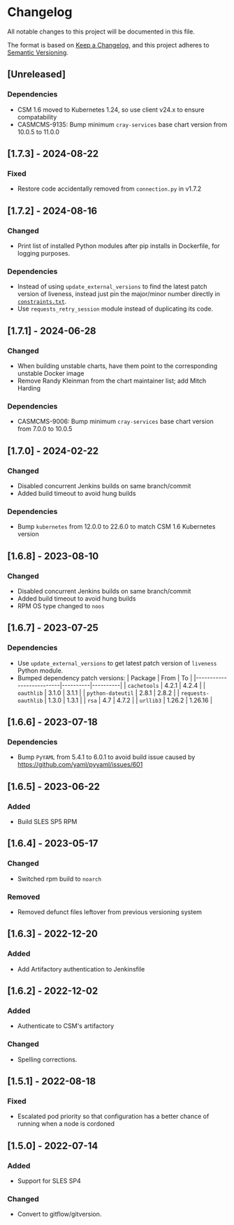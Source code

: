 # Changelog

All notable changes to this project will be documented in this file.

The format is based on [Keep a Changelog](https://keepachangelog.com/en/1.0.0/),
and this project adheres to [Semantic Versioning](https://semver.org/spec/v2.0.0.html).

## [Unreleased]
### Dependencies
- CSM 1.6 moved to Kubernetes 1.24, so use client v24.x to ensure compatability
- CASMCMS-9135: Bump minimum `cray-services` base chart version from 10.0.5 to 11.0.0

## [1.7.3] - 2024-08-22
### Fixed
- Restore code accidentally removed from `connection.py` in v1.7.2

## [1.7.2] - 2024-08-16
### Changed
- Print list of installed Python modules after pip installs in Dockerfile, for logging purposes.

### Dependencies
- Instead of using `update_external_versions` to find the latest patch version of
  liveness, instead just pin the major/minor number directly in [`constraints.txt`](constraints.txt).
- Use `requests_retry_session` module instead of duplicating its code.

## [1.7.1] - 2024-06-28
### Changed
- When building unstable charts, have them point to the corresponding unstable Docker image
- Remove Randy Kleinman from the chart maintainer list; add Mitch Harding

### Dependencies
- CASMCMS-9006: Bump minimum `cray-services` base chart version from 7.0.0 to 10.0.5

## [1.7.0] - 2024-02-22
### Changed
- Disabled concurrent Jenkins builds on same branch/commit
- Added build timeout to avoid hung builds

### Dependencies
- Bump `kubernetes` from 12.0.0 to 22.6.0 to match CSM 1.6 Kubernetes version

## [1.6.8] - 2023-08-10
### Changed
- Disabled concurrent Jenkins builds on same branch/commit
- Added build timeout to avoid hung builds
- RPM OS type changed to `noos`

## [1.6.7] - 2023-07-25
### Dependencies
- Use `update_external_versions` to get latest patch version of `liveness` Python module.
- Bumped dependency patch versions:
| Package                  | From     | To       |
|--------------------------|----------|----------|
| `cachetools`             | 4.2.1    | 4.2.4    |
| `oauthlib`               | 3.1.0    | 3.1.1    |
| `python-dateutil`        | 2.8.1    | 2.8.2    |
| `requests-oauthlib`      | 1.3.0    | 1.3.1    |
| `rsa`                    | 4.7      | 4.7.2    |
| `urllib3`                | 1.26.2   | 1.26.16  |

## [1.6.6] - 2023-07-18
### Dependencies
- Bump `PyYAML` from 5.4.1 to 6.0.1 to avoid build issue caused by https://github.com/yaml/pyyaml/issues/601

## [1.6.5] - 2023-06-22
### Added
- Build SLES SP5 RPM

## [1.6.4] - 2023-05-17
### Changed
- Switched rpm build to `noarch`
### Removed
- Removed defunct files leftover from previous versioning system

## [1.6.3] - 2022-12-20
### Added
- Add Artifactory authentication to Jenkinsfile

## [1.6.2] - 2022-12-02
### Added
- Authenticate to CSM's artifactory

### Changed
- Spelling corrections.

## [1.5.1] - 2022-08-18
### Fixed
- Escalated pod priority so that configuration has a better chance of running when a node is cordoned

## [1.5.0] - 2022-07-14
### Added
- Support for SLES SP4

### Changed
- Convert to gitflow/gitversion.
